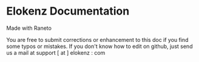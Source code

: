 # Elokenz Documentation 
Made with Raneto

You are free to submit corrections or enhancement to this doc if you find some typos or mistakes.
If you don't know how to edit on github, just send us a mail at support [ at ] elokenz : com
